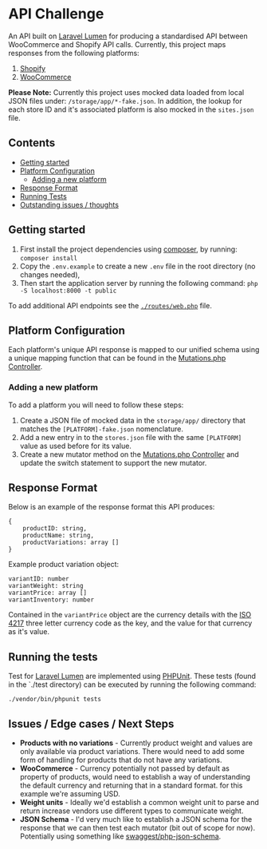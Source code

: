 # API Challenge

An API built on [Laravel Lumen](https://lumen.laravel.com/) for producing a standardised API between WooCommerce and Shopify API calls. Currently, this project maps responses from the following platforms:

1. [Shopify](https://shopify.dev/docs/admin-api/rest/reference/products/product#index-2020-07)
2. [WooCommerce](https://woocommerce.github.io/woocommerce-rest-api-docs/#list-all-products)

**Please Note:** Currently this project uses mocked data loaded from local JSON files under: `/storage/app/*-fake.json`. In addition, the lookup for each store ID and it's associated platform is also mocked in the `sites.json` file.

## Contents

- [Getting started](#getting-started)
- [Platform Configuration](#platform-configuration)
  - [Adding a new platform](#adding-a-new-platform)
- [Response Format](#response-format)
- [Running Tests](#running-the-tests)
- [Outstanding issues / thoughts](#issues--edge-cases--next-steps)

## Getting started

1. First install the project dependencies using [composer](https://getcomposer.org), by running: `composer install`
2. Copy the `.env.example` to create a new `.env` file in the root directory (no changes needed),
3. Then start the application server by running the following command: `php -S localhost:8000 -t public`

To add additional API endpoints see the [`./routes/web.php`](./routes/web.php) file.

## Platform Configuration

Each platform's unique API response is mapped to our unified schema using a unique mapping function that can be found in the [Mutations.php Controller](./app/Http/Controllers/Mutation.php).

### Adding a new platform

To add a platform you will need to follow these steps:

1. Create a JSON file of mocked data in the `storage/app/` directory that matches the `[PLATFORM]-fake.json` nomenclature.
2. Add a new entry in to the `stores.json` file with the same `[PLATFORM]` value as used before for its value.
3. Create a new mutator method on the [Mutations.php Controller](./app/Http/Controllers/Mutation.php) and update the switch statement to support the new mutator.

## Response Format

Below is an example of the response format this API produces:

```
{
    productID: string,
    productName: string,
    productVariations: array []
}
```

Example product variation object:

```
variantID: number
variantWeight: string
variantPrice: array []
variantInventory: number
```

Contained in the `variantPrice` object are the currency details with the [ISO 4217](https://en.wikipedia.org/wiki/ISO_4217#Active_codes) three letter currency code as the key, and the value for that currency as it's value.

## Running the tests

Test for [Laravel Lumen](https://lumen.laravel.com/docs/8.x/testing) are implemented using [PHPUnit](https://phpunit.de/). These tests (found in the `./test directory) can be executed by running the following command:

```
./vendor/bin/phpunit tests
```

## Issues / Edge cases / Next Steps

- **Products with no variations** - Currently product weight and values are only available via product variations. There would need to add some form of handling for products that do not have any variations.
- **WooCommerce** - Currency potentially not passed by default as property of products, would need to establish a way of understanding the default currency and returning that in a standard format. for this example we're assuming USD.
- **Weight units** - Ideally we'd establish a common weight unit to parse and return increase vendors use different types to communicate weight.
- **JSON Schema** - I'd very much like to establish a JSON schema for the response that we can then test each mutator (bit out of scope for now). Potentially using something like [swaggest/php-json-schema](https://github.com/swaggest/php-json-schema).
